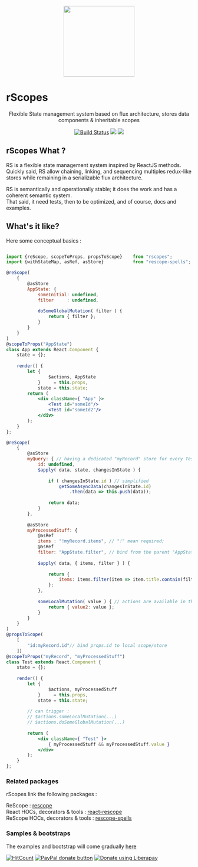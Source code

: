 
<p align="center"><img  width="192" src ="https://github.com/rScopes/rescope/raw/master/doc/assets/logo.svg?sanitize=true" /></p>

<p align="center" style="font-size:25px"><b>

# rScopes

</b></p>
<p align="center">Flexible State management system based on flux architecture, stores data components & inheritable scopes
</p>

<p align="center"><a href="https://github.com/rScopes/rescope/tree/master">
<img src="https://travis-ci.org/rScopes/rescope.svg?branch=master" alt="Build Status" /></a>
<a href="https://www.npmjs.com/package/rscopes">
<img src="https://img.shields.io/npm/v/rscopes.svg" /></a>
<img src="https://img.shields.io/badge/contributions-welcome-brightgreen.svg?style=flat" />

</p>

## rScopes What ?

RS is a flexible state management system inspired by ReactJS methods.<br/>
Quickly said, RS allow chaining, linking, and sequencing multiples redux-like stores while remaining in a serializable flux architecture.

RS is semantically and operationally stable; it does the work and has a coherent semantic system. <br/>
That said, it need tests, then to be optimized, and of course, docs and examples. <br/>

## What's it like?

Here some conceptual basics :

```jsx

import {reScope, scopeToProps, propsToScope}    from "rscopes";
import {withStateMap, asRef, asStore}           from "rescope-spells";

@reScope(
	{
		@asStore
		AppState: {
			someInitial: undefined,
			filter     : undefined,
			
			doSomeGlobalMutation( filter ) {
				return { filter };
			}
		}
	}
)
@scopeToProps("AppState")
class App extends React.Component {
	state = {};
	
	render() {
		let {
			    $actions, AppState
		    }     = this.props,
		    state = this.state;
		return (
			<div className={ "App" }>
				<Test id="someId"/>
				<Test id="someId2"/>
			</div>
		);
	}
};

@reScope(
	{
		@asStore
		myQuery: { // having a dedicated "myRecord" store for every Test components
			id: undefined,
			$apply( data, state, changesInState ) {
				
				if ( changesInState.id ) // simplified
					getSomeAsyncData(changesInState.id)
						.then(data => this.push(data));
				
				return data;
			}
		},
		
		@asStore
		myProcessedStuff: {
			@asRef
			items : "!myRecord.items", // "!" mean required; 
			@asRef
			filter: "AppState.filter", // bind from the parent "AppState.value" to "appValue"
			
			$apply( data, { items, filter } ) {
				
				return {
					items: items.filter(item => item.title.contain(filter))
				};
			},
			
			someLocalMutation( value ) { // actions are available in this component & it's childs
				return { value2: value };
			}
		}
	}
)
@propsToScope(
	[
		"id:myRecord.id"// bind props.id to local scope/store
	])
@scopeToProps("myRecord", "myProcessedStuff")
class Test extends React.Component {
	state = {};
	
	render() {
		let {
			    $actions, myProcessedStuff
		    }     = this.props,
		    state = this.state;
		
		// can trigger :     
		// $actions.someLocalMutation(...)
		// $actions.doSomeGlobalMutation(...)
		
		return (
			<div className={ "Test" }>
				{ myProcessedStuff && myProcessedStuff.value }
			</div>
		);
	}
};


```

### Related packages

rScopes link the following packages :<br>

ReScope : [rescope](https://github.com/rScopes/rescope)<br>
React HOCs, decorators & tools : [react-rescope](https://github.com/rScopes/react-rescope)<br>
ReScope HOCs, decorators & tools : [rescope-spells](https://github.com/rScopes/rescope-spells)<br>

### Samples & bootstraps

The examples and bootstrap will come gradually [here](https://github.com/rScopes/rescope-samples)

[![HitCount](http://hits.dwyl.io/caipilabs/Caipilabs/rescope.svg)](http://hits.dwyl.io/caipilabs/Caipilabs/rescope)
<span class="badge-paypal"><a href="https://www.paypal.com/cgi-bin/webscr?cmd=_s-xclick&hosted_button_id=VWKR3TWQ2U2AC" title="Donate to this project using Paypal"><img src="https://img.shields.io/badge/paypal-donate-yellow.svg" alt="PayPal donate button" /></a></span>
<a href="https://liberapay.com/n8tz/donate"><img alt="Donate using Liberapay" src="https://liberapay.com/assets/widgets/donate.svg"></a>
